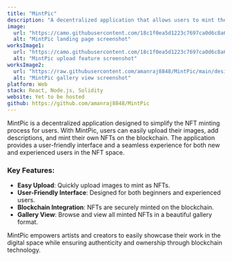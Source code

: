 ```yaml
---
title: "MintPic"
description: "A decentralized application that allows users to mint their own NFTs easily by uploading images and providing descriptions."
image:
  url: "https://camo.githubusercontent.com/18c1f0ea5d1223c7697ca0d6c8a619925972ec6997b7806c02ac84e7520e9259/68747470733a2f2f7777772e6461756c61746875737361696e2e636f6d2f77702d636f6e74656e742f75706c6f6164732f323032332f30362f6275696c642d776562332d737461727475702d66726f6d2d73746172742d746f2d656e642e6a7067" # Main landing page image
  alt: "MintPic landing page screenshot"
worksImage1:
  url: "https://camo.githubusercontent.com/18c1f0ea5d1223c7697ca0d6c8a619925972ec6997b7806c02ac84e7520e9259/68747470733a2f2f7777772e6461756c61746875737361696e2e636f6d2f77702d636f6e74656e742f75706c6f6164732f323032332f30362f6275696c642d776562332d737461727475702d66726f6d2d73746172742d746f2d656e642e6a7067" # Image showcasing the upload feature
  alt: "MintPic upload feature screenshot"
worksImage2:
  url: "https://raw.githubusercontent.com/amanraj8848/MintPic/main/designs/MintPic-Gallery.png" # Image of the gallery view
  alt: "MintPic gallery view screenshot"
platform: Web
stack: React, Node.js, Solidity
website: Yet to be hosted
github: https://github.com/amanraj8848/MintPic
---
```


MintPic is a decentralized application designed to simplify the NFT minting process for users. With MintPic, users can easily upload their images, add descriptions, and mint their own NFTs on the blockchain. The application provides a user-friendly interface and a seamless experience for both new and experienced users in the NFT space.

### Key Features:

- **Easy Upload**: Quickly upload images to mint as NFTs.
- **User-Friendly Interface**: Designed for both beginners and experienced users.
- **Blockchain Integration**: NFTs are securely minted on the blockchain.
- **Gallery View**: Browse and view all minted NFTs in a beautiful gallery format.

MintPic empowers artists and creators to easily showcase their work in the digital space while ensuring authenticity and ownership through blockchain technology.
